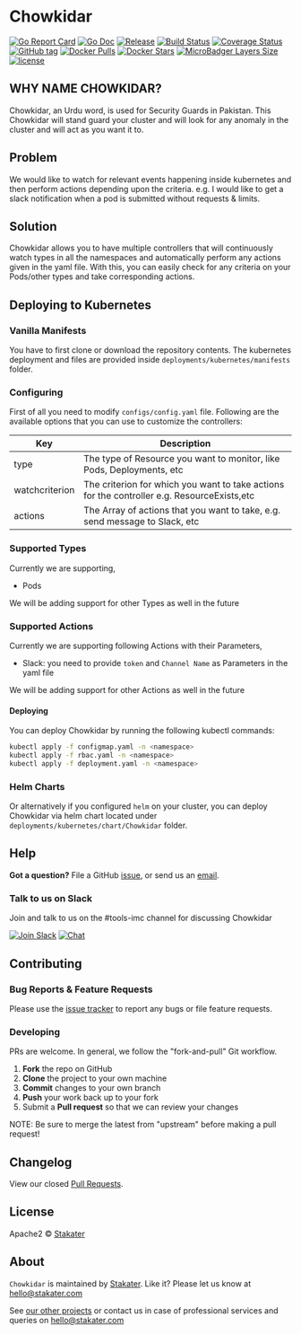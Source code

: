 # Chowkidar

[![Go Report Card](https://goreportcard.com/badge/github.com/stakater/chowkidar?style=flat-square)](https://goreportcard.com/report/github.com/stakater/chowkidar)
[![Go Doc](https://img.shields.io/badge/godoc-reference-blue.svg?style=flat-square)](http://godoc.org/github.com/stakater/chowkidar)
[![Release](https://img.shields.io/github/release/stakater/chowkidar.svg?style=flat-square)](https://github.com/stakater/chowkidar/releases/latest)
[![Build Status](https://travis-ci.org/stakater/chowkidar.svg?branch=master)](https://travis-ci.org/stakater/chowkidar)
[![Coverage Status](https://coveralls.io/repos/github/stakater/chowkidar/badge.svg?branch=master)](https://coveralls.io/github/stakater/chowkidar?branch=master)
[![GitHub tag](https://img.shields.io/github/tag/stakater/chowkidar.svg?maxAge=86400)](https://github.com/stakater/chowkidar)
[![Docker Pulls](https://img.shields.io/docker/pulls/stakater/chowkidar.svg)](https://hub.docker.com/r/stakater/chowkidar/)
[![Docker Stars](https://img.shields.io/docker/stars/stakater/chowkidar.svg)](https://hub.docker.com/r/stakater/chowkidar/)
[![MicroBadger Layers Size](https://images.microbadger.com/badges/image/stakater/chowkidar.svg)](https://microbadger.com/images/stakater/chowkidar)
[![license](https://img.shields.io/github/license/stakater/chowkidar.svg)](LICENSE)

## WHY NAME CHOWKIDAR?
Chowkidar, an Urdu word, is used for Security Guards in Pakistan. This Chowkidar will stand guard your cluster and will look for any anomaly in the cluster and will act as you want it to.

## Problem
We would like to watch for relevant events happening inside kubernetes and then perform actions depending upon the criteria.
e.g. I would like to get a slack notification when a pod is submitted without requests & limits.

## Solution

Chowkidar allows you to have multiple controllers that will continuously watch types in all the namespaces and automatically perform any actions given in the yaml file. With this, you can easily check for any criteria on your Pods/other types and take corresponding actions.

## Deploying to Kubernetes

### Vanilla Manifests

You have to first clone or download the repository contents. The kubernetes deployment and files are provided inside `deployments/kubernetes/manifests` folder.

### Configuring

First of all you need to modify `configs/config.yaml` file. Following are the available options that you can use to customize the controllers:

| Key                   |Description                                                                    |
|-----------------------|-------------------------------------------------------------------------------|
| type                  | The type of Resource you want to monitor, like Pods, Deployments, etc         |
| watchcriterion        | The criterion for which you want to take actions for the controller e.g. ResourceExists,etc     |
| actions               | The Array of actions that you want to take, e.g. send message to Slack, etc   |

### Supported Types
Currently we are supporting, 
- Pods


We will be adding support for other Types as well in the future

### Supported Actions
Currently we are supporting following Actions with their Parameters,
- Slack: you need to provide `token` and `Channel Name` as Parameters in the yaml file

We will be adding support for other Actions as well in the future

#### Deploying

You can deploy Chowkidar by running the following kubectl commands:

```bash
kubectl apply -f configmap.yaml -n <namespace>
kubectl apply -f rbac.yaml -n <namespace>
kubectl apply -f deployment.yaml -n <namespace>
```

### Helm Charts

Or alternatively if you configured `helm` on your cluster, you can deploy Chowkidar via helm chart located under `deployments/kubernetes/chart/Chowkidar` folder.

## Help

**Got a question?**
File a GitHub [issue](https://github.com/stakater/Chowkidar/issues), or send us an [email](mailto:stakater@gmail.com).

### Talk to us on Slack
Join and talk to us on the #tools-imc channel for discussing Chowkidar

[![Join Slack](https://stakater.github.io/README/stakater-join-slack-btn.png)](https://stakater-slack.herokuapp.com/)
[![Chat](https://stakater.github.io/README/stakater-chat-btn.png)](https://stakater.slack.com/messages/CA66MMYSE/)

## Contributing

### Bug Reports & Feature Requests

Please use the [issue tracker](https://github.com/stakater/Chowkidar/issues) to report any bugs or file feature requests.

### Developing

PRs are welcome. In general, we follow the "fork-and-pull" Git workflow.

 1. **Fork** the repo on GitHub
 2. **Clone** the project to your own machine
 3. **Commit** changes to your own branch
 4. **Push** your work back up to your fork
 5. Submit a **Pull request** so that we can review your changes

NOTE: Be sure to merge the latest from "upstream" before making a pull request!

## Changelog

View our closed [Pull Requests](https://github.com/stakater/Chowkidar/pulls?q=is%3Apr+is%3Aclosed).

## License

Apache2 © [Stakater](http://stakater.com)

## About

`Chowkidar` is maintained by [Stakater][website]. Like it? Please let us know at <hello@stakater.com>

See [our other projects][community]
or contact us in case of professional services and queries on <hello@stakater.com>

  [website]: http://stakater.com/
  [community]: https://github.com/stakater/